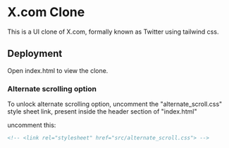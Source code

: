 
# X.com Clone

This is a UI clone of X.com, formally known as Twitter using tailwind css.

## Deployment

Open index.html to view the clone.

### Alternate scrolling option

To unlock alternate scrolling option, uncomment the "alternate_scroll.css" style sheet link, present inside the header section of "index.html"

uncomment this:

```html
<!-- <link rel="stylesheet" href="src/alternate_scroll.css"> -->
```